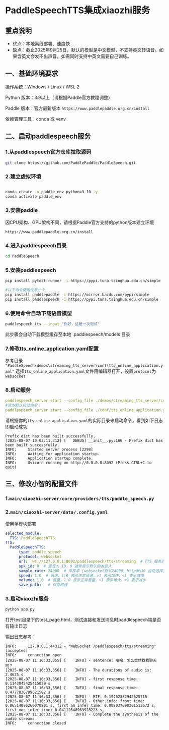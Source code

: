 # PaddleSpeechTTS集成xiaozhi服务

## 重点说明
- 优点：本地离线部署、速度快
- 缺点：截止2025年9月25日，默认的模型是中文模型，不支持英文转语音。如果含英文会发不出声音，如需同时支持中英文需要自己训练。

## 一、基础环境要求
操作系统：Windows / Linux / WSL 2

Python 版本：3.9以上（请根据Paddle官方教程调整）

Paddle 版本：官方最新版本   ```https://www.paddlepaddle.org.cn/install```

依赖管理工具：conda 或 venv

## 二、启动paddlespeech服务
### 1.从paddlespeech官方仓库拉取源码
```bash 
git clone https://github.com/PaddlePaddle/PaddleSpeech.git
```
### 2.建立虚拟环境
```bash

conda create -n paddle_env python=3.10 -y
conda activate paddle_env
```
### 3.安装paddle
因CPU架构、GPU架构不同，请根据Paddle官方支持的python版本建立环境  
```
https://www.paddlepaddle.org.cn/install
```

### 4.进入paddlespeech目录
```bash
cd PaddleSpeech
```
### 5.安装paddlespeech
```bash
pip install pytest-runner -i https://pypi.tuna.tsinghua.edu.cn/simple

#以下命令使用任意一个
pip install paddlepaddle -i https://mirror.baidu.com/pypi/simple
pip install paddlespeech -i https://pypi.tuna.tsinghua.edu.cn/simple
```
### 6.使用命令自动下载语音模型
```bash
paddlespeech tts --input "你好，这是一次测试"
```
此步骤会自动下载模型缓存至本地 .paddlespeech/models 目录

### 7.修改tts_online_application.yaml配置
参考目录 ```"PaddleSpeech\demos\streaming_tts_server\conf\tts_online_application.yaml"```
选择```tts_online_application.yaml```文件用编辑器打开，设置```protocol```为```websocket```

### 8.启动服务
```yaml
paddlespeech_server start --config_file ./demos/streaming_tts_server/conf/tts_online_application.yaml
#官方默认启动命令：
paddlespeech_server start --config_file ./conf/tts_online_application.yaml
```
请根据你的```tts_online_application.yaml```的实际目录来启动命令，看到如下日志即启动成功
```
Prefix dict has been built successfully.
[2025-08-07 10:03:11,312] [   DEBUG] __init__.py:166 - Prefix dict has been built successfully.
INFO:     Started server process [2298]
INFO:     Waiting for application startup.
INFO:     Application startup complete.
INFO:     Uvicorn running on http://0.0.0.0:8092 (Press CTRL+C to quit)
```

## 三、修改小智的配置文件
### 1.```main/xiaozhi-server/core/providers/tts/paddle_speech.py```

### 2.```main/xiaozhi-server/data/.config.yaml```
使用单模块部署
```yaml
selected_module:
  TTS: PaddleSpeechTTS
TTS:
  PaddleSpeechTTS:
      type: paddle_speech
      protocol: websocket 
      url:  ws://127.0.0.1:8092/paddlespeech/tts/streaming  # TTS 服务的 URL 地址，指向本地服务器 [websocket默认ws://127.0.0.1:8092/paddlespeech/tts/streaming]
      spk_id: 0  # 发音人 ID，0 通常表示默认的发音人
      sample_rate: 24000  # 采样率 [websocket默认24000，http默认0 自动选择]
      speed: 1.0  # 语速，1.0 表示正常语速，>1 表示加快，<1 表示减慢
      volume: 1.0  # 音量，1.0 表示正常音量，>1 表示增大，<1 表示减小
      save_path:   # 保存路径
```
### 3.启动xiaozhi服务
```py
python app.py
```
打开test目录下的test_page.html，测试连接和发送消息时paddlespeech端是否有输出日志

输出日志参考：
```
INFO:     127.0.0.1:44312 - "WebSocket /paddlespeech/tts/streaming" [accepted]
INFO:     connection open
[2025-08-07 11:16:33,355] [    INFO] - sentence: 哈哈，怎么突然找我聊天啦？
[2025-08-07 11:16:33,356] [    INFO] - The durations of audio is: 2.4625 s
[2025-08-07 11:16:33,356] [    INFO] - first response time: 0.1143045425415039 s
[2025-08-07 11:16:33,356] [    INFO] - final response time: 0.4777836799621582 s
[2025-08-07 11:16:33,356] [    INFO] - RTF: 0.19402382942625715
[2025-08-07 11:16:33,356] [    INFO] - Other info: front time: 0.06514096260070801 s, first am infer time: 0.008037090301513672 s, first voc infer time: 0.04112648963928223 s,
[2025-08-07 11:16:33,356] [    INFO] - Complete the synthesis of the audio streams
INFO:     connection closed

```
